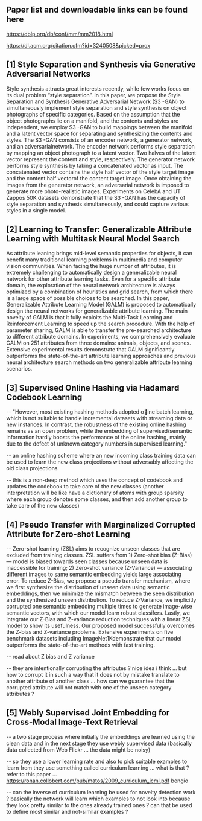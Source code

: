 
Paper list and downloadable links can be found here 
----------------------------------------------------------------------------

https://dblp.org/db/conf/mm/mm2018.html

https://dl.acm.org/citation.cfm?id=3240508&picked=prox


[1] Style Separation and Synthesis via Generative Adversarial Networks
----------------------------------------------------------------------------

Style synthesis attracts great interests recently, while few works focus on its dual problem “style separation”. In this paper, we propose the Style Separation and Synthesis Generative Adversarial Network (S3  -GAN) to simultaneously implement style separation and style synthesis on object photographs of specific categories. Based on the assumption that the object photographs lie on a manifold, and the contents and styles are independent, we employ S3 -GAN to build mappings between the manifold and a latent vector space for separating and synthesizing the contents and styles. The S3 -GAN consists of an encoder network, a generator network, and an adversarialnetwork. The encoder network performs style separation by mapping an object photograph to a latent vector. Two halves of the latent vector represent the content and style, respectively. The generator network performs style synthesis by taking a concatenated vector as input. The concatenated vector contains the style half vector of the style target image and the content half vectorof the content target image. Once obtaining the images from the generator network, an adversarial network is imposed to generate  more photo-realistic images. Experiments on CelebA and UT Zappos 50K datasets demonstrate that the S3 -GAN has the capacity of style separation and synthesis simultaneously, and could capture various styles in a single model.

[2] Learning to Transfer: Generalizable Attribute Learning with Multitask Neural Model Search
-------------------------------------------------------------------------------------------------

As attribute leaning brings mid-level semantic properties for objects, it can benefit many traditional learning problems in multimedia  and computer vision communities. When facing the huge  number of attributes, it is extremely challenging to automatically  design a generalizable neural network for other attribute learning tasks. Even for a specific attribute domain, the exploration of the  neural network architecture is always optimized by a combination of heuristics and grid search, from which there is a large space of possible choices to be searched. In this paper, Generalizable Attribute Learning Model (GALM) is proposed to automatically design the neural networks for generalizable attribute learning. The main novelty of GALM is that it fully exploits the Multi-Task Learning and Reinforcement Learning to speed up the search procedure. With the help of parameter sharing, GALM is able to transfer the pre-searched architecture to different attribute domains. In experiments, we comprehensively evaluate GALM on 251 attributes from three domains: animals, objects, and scenes. Extensive experimental results demonstrate that GALM significantly outperforms the state-of-the-art attribute learning approaches and previous neural architecture search methods on two generalizable attribute learning scenarios.

[3] Supervised Online Hashing via Hadamard Codebook Learning
-------------------------------------------------------------------------------------------------

-- "However, most existing hashing methods adopted oine batch learning, which is not suitable to handle incremental datasets with streaming data or new instances. In contrast, the robustness of the existing online hashing remains as an  open problem, while the embedding of supervised/semantic information hardly boosts the performance of the online hashing, mainly due to the defect of unknown category numbers in supervised learning."  

-- an online hashing scheme where an new incoming class training data can be used to learn the new class projections without adversably affecting the old class projections 

-- this is a non-deep method which uses the concept of codebook and updates the codebook to take care of the new classes (another interpretation will be like have a dictionary of atoms with group sparsity where each group denotes some classes, and then add another group to take care of the new classes)

[4] Pseudo Transfer with Marginalized Corrupted Attribute for Zero-shot Learning
-------------------------------------------------------------------------------------------------

-- Zero-shot learning (ZSL) aims to recognize unseen classes that are excluded from training classes. ZSL suffers from 1) Zero-shot bias  (Z-Bias) — model is biased towards seen classes because unseen data is inaccessible for training; 2) Zero-shot variance (Z-Variance)   — associating different images to same semantic embedding yields large associating error. To reduce Z-Bias, we propose a pseudo transfer mechanism, where we first synthesize the distribution of unseen data using semantic embeddings, then we minimize the mismatch between the seen distribution and the synthesized unseen distribution. To reduce Z-Variance, we implicitly corrupted  one semantic embedding multiple times to generate image-wise semantic vectors, with which our model learn robust classifers. Lastly, we integrate our Z-Bias and Z-variance reduction techniques with a linear ZSL model to show its usefulness. Our proposed model successfully overcomes the Z-bias and Z-variance problems. Extensive experiments on five benchmark datasets including ImageNet1Kdemonstrate that our model outperforms the state-of-the-art methods with fast training. 

-- read about Z bias and Z variance 

-- they are intentionally corrupting the attributes ? nice idea i think ... but how to corrupt it in such a way that it does not by mistake translate to another attribute of another class ... how can we guarantee that the corrupted attribute will not match with one of the unseen category attributes ?


[5] Webly Supervised Joint Embedding for Cross-Modal Image-Text Retrieval
-------------------------------------------------------------------------------------------------

-- a two stage process where initially the embeddings are learned using the clean data and in the next stage they use webly supervised data (basically data collected from Web Flickr ... the data might be noisy)

-- so they use a lower learning rate and also to pick suitable examples to learn from they use something called curriculum learning 
... what is that ? refer to this paper ... https://ronan.collobert.com/pub/matos/2009_curriculum_icml.pdf bengio

-- can the inverse of curriculum learning be used for novelty detection work ? basically the network will learn which examples to not look into because they look pretty similar to the ones already trained ones ? can that be used to define most similar and not-similar examples ?













